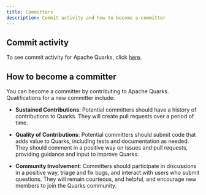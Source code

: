 ```yaml
---
title: Committers  
description: Commit activity and how to become a committer
---
```


## Commit activity

To see commit activity for Apache Quarks, click [here](https://github.com/apache/incubator-quarks/pulse).

## How to become a committer

You can become a committer by contributing to Apache Quarks. Qualifications for a new committer include:

* **Sustained Contributions**: Potential committers should have a history of contributions to Quarks. They will create pull requests over a period of time.  

* **Quality of Contributions**: Potential committers should submit code that adds value to Quarks, including tests and documentation as needed. They should comment in a positive way on issues and pull requests, providing guidance and input to improve Quarks.

* **Community Involvement**: Committers should participate in discussions in a positive way, triage and fix bugs, and interact with users who submit questions. They will remain courteous, and helpful, and encourage new members to join the Quarks community.

